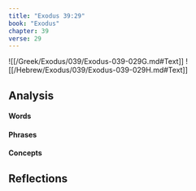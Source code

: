 ```yaml
---
title: "Exodus 39:29"
book: "Exodus"
chapter: 39
verse: 29
---
```

![[/Greek/Exodus/039/Exodus-039-029G.md#Text]]
![[/Hebrew/Exodus/039/Exodus-039-029H.md#Text]]

## Analysis

#### Words

#### Phrases

#### Concepts

## Reflections

